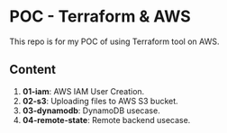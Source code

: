 # POC - Terraform & AWS

This repo is for my POC of using Terraform tool on AWS.

## Content

1. **01-iam**: AWS IAM User Creation.
2. **02-s3**: Uploading files to AWS S3 bucket.
3. **03-dynamodb**: DynamoDB usecase.
4. **04-remote-state**: Remote backend usecase.
